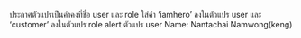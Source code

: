 ประกาศตัวแปรเป็นค่าคงที่ชื่อ user และ role
ใส่ค่า ‘iamhero’ ลงในตัวแปร user และ ‘customer’ ลงในตัวแปร role
alert ตัวแปร user 
Name: Nantachai Namwong(keng)